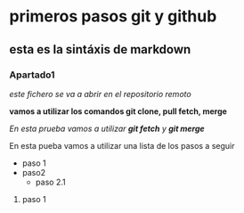 # primeros pasos git y github
## esta es la sintáxis de markdown
### Apartado1

*este fichero se va a abrir en el repositorio  remoto*



**vamos a utilizar los comandos git clone, pull fetch, merge**


 *En esta prueba vamos a utilizar **git fetch** y **git merge***

 En esta pueba vamos a utilizar una lista de los pasos a seguir
   * paso 1
   * paso2
     * paso 2.1

 1. paso 1
